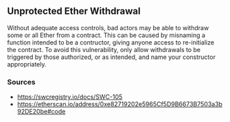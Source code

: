 ## Unprotected Ether Withdrawal

Without adequate access controls, bad actors may be able to withdraw some or all Ether from a contract. This can be caused by misnaming a function intended to be a contructor, giving anyone access to re-initialize the contract. To avoid this vulnerability, only allow withdrawals to be triggered by those authorized, or as intended, and name your constructor appropriately.

### Sources

- https://swcregistry.io/docs/SWC-105
- https://etherscan.io/address/0xe82719202e5965Cf5D9B6673B7503a3b92DE20be#code